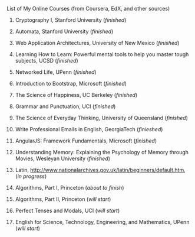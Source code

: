 List of My Online Courses (from Coursera, EdX, and other sources)

1. Cryptography I, Stanford University (*finished*)
2. Automata, Stanford University (*finished*)
3. Web Application Architectures, University of New Mexico (*finished*)
4. Learning How to Learn: Powerful mental tools to help you master tough subjects, UCSD (*finished*)
5. Networked Life, UPenn (*finished*)
6. Introduction to Bootstrap, Microsoft (*finished*)
7. The Science of Happiness, UC Berkeley (*finished*)
8. Grammar and Punctuation, UCI (*finished*)
9. The Science of Everyday Thinking, University of Queensland (*finished*)
10. Write Professional Emails in English, GeorgiaTech (*finieshed*)
11. AngularJS: Framework Fundamentals, Microsoft (*finished*)
12. Understanding Memory: Explaining the Psychology of Memory through Movies, Wesleyan University (*finished*)

13. Latin, http://www.nationalarchives.gov.uk/latin/beginners/default.htm, (*in progress*)
13. Algorithms, Part I, Princeton (*about to finish*)

14. Algorithms, Part II, Princeton (*will start*)
15. Perfect Tenses and Modals, UCI (*will start*)
16. English for Science, Technology, Engineering, and Mathematics, UPenn (*will start*)

